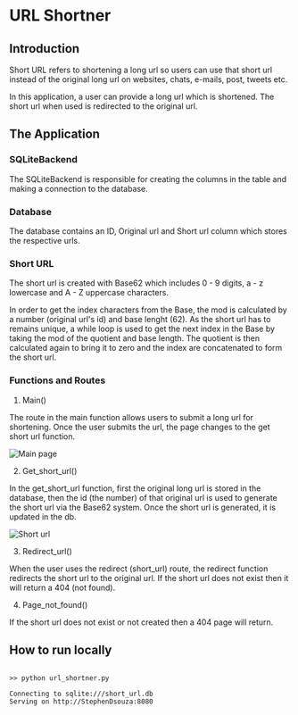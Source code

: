 # URL Shortner

## Introduction

Short URL refers to shortening a long url so users can use that short url instead of the original long url on websites, chats, e-mails, post, tweets etc.

In this application, a user can provide a long url which is shortened. The short url when used is redirected to the original url.

## The Application

### SQLiteBackend

The SQLiteBackend is responsible for creating the columns in the table and making a connection to the database.

### Database

The database contains an ID, Original url and Short url column which stores the respective urls.

### Short URL

The short url is created with Base62 which includes 0 - 9 digits, a - z lowercase and A - Z uppercase characters. 

In order to get the index characters from the Base, the mod is calculated by a number (original url's id) and base lenght (62). As the short url has to remains unique, a while loop is used to get the next index in the Base by taking the mod of the quotient and base length. The quotient is then calculated again to bring it to zero and the index are concatenated to form the short url. 

### Functions and Routes

1. Main()

The route in the main function allows users to submit a long url for shortening. Once the user submits the url, the page changes to the get short url function.

![Main page](https://github.com/StephenDsouza90/url-shortner/blob/shortner/screenshots/main.png)

2. Get_short_url()

In the get_short_url function, first the original long url is stored in the database, then the id (the number) of that original url is used to generate the short url via the Base62 system. Once the short url is generated, it is updated in the db.

![Short url](https://github.com/StephenDsouza90/url-shortner/blob/shortner/screenshots/short_url.png)

3. Redirect_url()

When the user uses the redirect (short_url) route, the redirect function redirects the short url to the original url. If the short url does not exist then it will return a 404 (not found).

4. Page_not_found()

If the short url does not exist or not created then a 404 page will return.

## How to run locally

```

>> python url_shortner.py

Connecting to sqlite:///short_url.db
Serving on http://StephenDsouza:8080

```